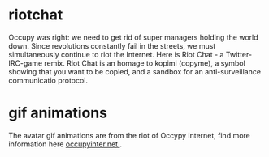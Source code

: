 riotchat
========

Occupy was right: we need to get rid of super managers holding the world down. Since revolutions constantly fail in the streets, we must simultaneously continue to riot the Internet. Here is Riot Chat - a Twitter-IRC-game remix. Riot Chat is an homage to kopimi (copyme), a symbol showing that you want to be copied, and a sandbox for an anti-surveillance communicatio protocol. 
	

gif animations
==============
The avatar gif animations are from the riot of Occypy internet, find more information here <a href='http://occupyinter.net/' target='_blank'> occupyinter.net </a>.
